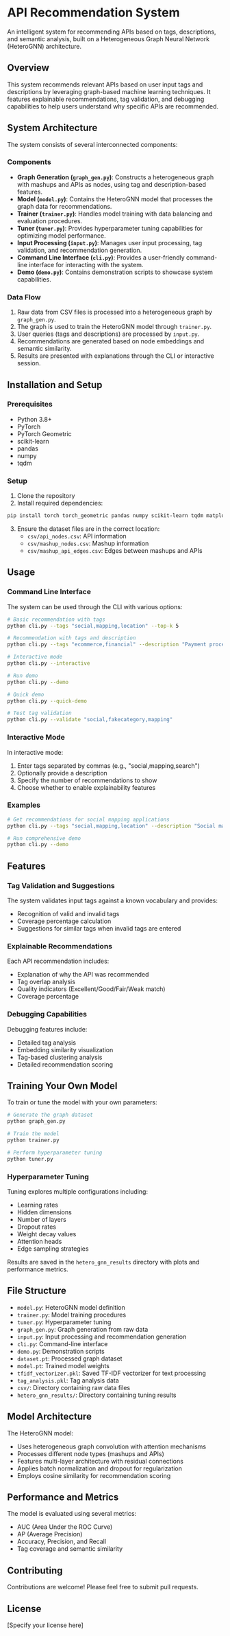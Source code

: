 # API Recommendation System

An intelligent system for recommending APIs based on tags, descriptions, and semantic analysis, built on a Heterogeneous Graph Neural Network (HeteroGNN) architecture.

## Overview

This system recommends relevant APIs based on user input tags and descriptions by leveraging graph-based machine learning techniques. It features explainable recommendations, tag validation, and debugging capabilities to help users understand why specific APIs are recommended.

## System Architecture

The system consists of several interconnected components:

### Components

- **Graph Generation (`graph_gen.py`)**: Constructs a heterogeneous graph with mashups and APIs as nodes, using tag and description-based features.
- **Model (`model.py`)**: Contains the HeteroGNN model that processes the graph data for recommendations.
- **Trainer (`trainer.py`)**: Handles model training with data balancing and evaluation procedures.
- **Tuner (`tuner.py`)**: Provides hyperparameter tuning capabilities for optimizing model performance.
- **Input Processing (`input.py`)**: Manages user input processing, tag validation, and recommendation generation.
- **Command Line Interface (`cli.py`)**: Provides a user-friendly command-line interface for interacting with the system.
- **Demo (`demo.py`)**: Contains demonstration scripts to showcase system capabilities.

### Data Flow

1. Raw data from CSV files is processed into a heterogeneous graph by `graph_gen.py`.
2. The graph is used to train the HeteroGNN model through `trainer.py`.
3. User queries (tags and descriptions) are processed by `input.py`.
4. Recommendations are generated based on node embeddings and semantic similarity.
5. Results are presented with explanations through the CLI or interactive session.

## Installation and Setup

### Prerequisites

- Python 3.8+
- PyTorch
- PyTorch Geometric
- scikit-learn
- pandas
- numpy
- tqdm

### Setup

1. Clone the repository
2. Install required dependencies:

```bash
pip install torch torch_geometric pandas numpy scikit-learn tqdm matplotlib seaborn
```

3. Ensure the dataset files are in the correct location:
   - `csv/api_nodes.csv`: API information
   - `csv/mashup_nodes.csv`: Mashup information
   - `csv/mashup_api_edges.csv`: Edges between mashups and APIs

## Usage

### Command Line Interface

The system can be used through the CLI with various options:

```bash
# Basic recommendation with tags
python cli.py --tags "social,mapping,location" --top-k 5

# Recommendation with tags and description
python cli.py --tags "ecommerce,financial" --description "Payment processing system" --top-k 3

# Interactive mode
python cli.py --interactive

# Run demo
python cli.py --demo

# Quick demo
python cli.py --quick-demo

# Test tag validation
python cli.py --validate "social,fakecategory,mapping"
```

### Interactive Mode

In interactive mode:

1. Enter tags separated by commas (e.g., "social,mapping,search")
2. Optionally provide a description
3. Specify the number of recommendations to show
4. Choose whether to enable explainability features

### Examples

```bash
# Get recommendations for social mapping applications
python cli.py --tags "social,mapping,location" --description "Social mapping application with location features" --top-k 5

# Run comprehensive demo
python cli.py --demo
```

## Features

### Tag Validation and Suggestions

The system validates input tags against a known vocabulary and provides:

- Recognition of valid and invalid tags
- Coverage percentage calculation
- Suggestions for similar tags when invalid tags are entered

### Explainable Recommendations

Each API recommendation includes:

- Explanation of why the API was recommended
- Tag overlap analysis
- Quality indicators (Excellent/Good/Fair/Weak match)
- Coverage percentage

### Debugging Capabilities

Debugging features include:

- Detailed tag analysis
- Embedding similarity visualization
- Tag-based clustering analysis
- Detailed recommendation scoring

## Training Your Own Model

To train or tune the model with your own parameters:

```bash
# Generate the graph dataset
python graph_gen.py

# Train the model
python trainer.py

# Perform hyperparameter tuning
python tuner.py
```

### Hyperparameter Tuning

Tuning explores multiple configurations including:

- Learning rates
- Hidden dimensions
- Number of layers
- Dropout rates
- Weight decay values
- Attention heads
- Edge sampling strategies

Results are saved in the `hetero_gnn_results` directory with plots and performance metrics.

## File Structure

- `model.py`: HeteroGNN model definition
- `trainer.py`: Model training procedures
- `tuner.py`: Hyperparameter tuning
- `graph_gen.py`: Graph generation from raw data
- `input.py`: Input processing and recommendation generation
- `cli.py`: Command-line interface
- `demo.py`: Demonstration scripts
- `dataset.pt`: Processed graph dataset
- `model.pt`: Trained model weights
- `tfidf_vectorizer.pkl`: Saved TF-IDF vectorizer for text processing
- `tag_analysis.pkl`: Tag analysis data
- `csv/`: Directory containing raw data files
- `hetero_gnn_results/`: Directory containing tuning results

## Model Architecture

The HeteroGNN model:

- Uses heterogeneous graph convolution with attention mechanisms
- Processes different node types (mashups and APIs)
- Features multi-layer architecture with residual connections
- Applies batch normalization and dropout for regularization
- Employs cosine similarity for recommendation scoring

## Performance and Metrics

The model is evaluated using several metrics:

- AUC (Area Under the ROC Curve)
- AP (Average Precision)
- Accuracy, Precision, and Recall
- Tag coverage and semantic similarity

## Contributing

Contributions are welcome! Please feel free to submit pull requests.

## License

[Specify your license here]
